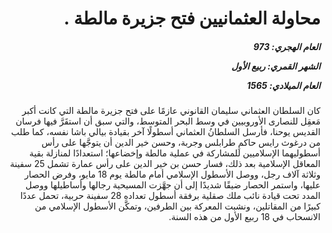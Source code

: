 <h1 dir="rtl">محاولة العثمانيين فتح جزيرة مالطة .</h1>

<h5 dir="rtl">العام الهجري:  973

الشهر القمري: ربيع الأول

العام الميلادي: 1565</h5>

<p dir="rtl">كان السلطان العثماني سليمان القانوني عازمًا على فتح جزيرة مالطة التي كانت أكبر مَعقِل للنصارى الأوروبيين في وسط البحر المتوسط، والتي سبق أن استقَرَّ فيها فرسان القديس يوحنا، فأرسل السلطانُ العثماني أسطولًا آخر بقيادة بيالي باشا نفسه، كما طلب من درغوث رايس حاكمِ طرابلس وجربة، وحسن خير الدين أن يتوجَّها على رأس أسطوليهما الإسلاميين للمشاركة في عملية مالطة وإخضاعها؛ استعدادًا لمنازلة بقية المعاقل الإسلامية بعد ذلك، فسار حسن بن خير الدين على رأس عمارة تشمل 25 سفينة وثلاثة آلاف رجل، ووصل الأسطول الإسلامي أمام مالطة يوم 18 مايو، وفرض الحصار عليها، واستمر الحصار ضيقًا شديدًا إلى أن جهَّزت المسيحية رجالها وأساطيلها ووصل المدد تحت قيادة نائب ملك صقلية برفقة أسطول تعداده 28 سفينة حربية، تحمل عددًا كبيرًا من المقاتلين، ونشبت المعركة بين الطرفين، وتمكَّن الأسطول الإسلامي من الانسحاب في 18 ربيع الأول من هذه السنة.</p></br>
